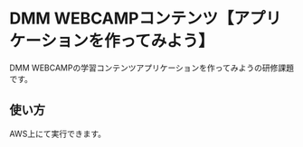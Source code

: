 # DMM WEBCAMPコンテンツ【アプリケーションを作ってみよう】

DMM WEBCAMPの学習コンテンツアプリケーションを作ってみようの研修課題です。

## 使い方

AWS上にて実行できます。
